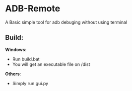 # ADB-Remote
A Basic simple tool for adb debuging without using terminal

## Build:  
**Windows**:  
* Run build.bat  
* You will get an executable file on /dist  

**Others**:  
* Simply run gui.py
  
